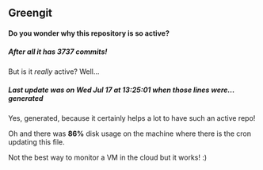## Greengit

#### Do you wonder why this repository is so active?

##### After all it has 3737 commits!

But is it *really* active? Well...

##### Last update was on Wed Jul 17 at 13:25:01 when those lines were... generated

Yes, generated, because it certainly helps a lot to have such an active repo!

Oh and there was **86%** disk usage on the machine
where there is the cron updating this file.

Not the best way to monitor a VM in the cloud but it works! :)
